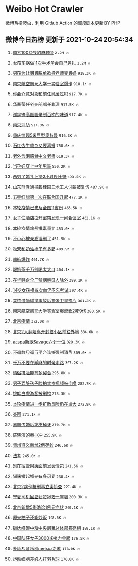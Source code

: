 # Weibo Hot Crawler 



微博热榜爬虫，利用 Github Action 的调度脚本更新 BY PHP 


## 微博今日热榜 更新于 2021-10-24 20:54:34 
1. [南方100块钱的麻辣烫](https://s.weibo.com/weibo?q=%23%E5%8D%97%E6%96%B9100%E5%9D%97%E9%92%B1%E7%9A%84%E9%BA%BB%E8%BE%A3%E7%83%AB%23&Refer=top) `2.2M 🔥` 

1. [女孩车祸做11次手术学会自己包扎](https://s.weibo.com/weibo?q=%23%E5%A5%B3%E5%AD%A9%E8%BD%A6%E7%A5%B8%E5%81%9A11%E6%AC%A1%E6%89%8B%E6%9C%AF%E5%AD%A6%E4%BC%9A%E8%87%AA%E5%B7%B1%E5%8C%85%E6%89%8E%23&Refer=top) `1.2M 🔥` 

1. [男孩为让舅舅脱单欲把老师变舅妈](https://s.weibo.com/weibo?q=%23%E7%94%B7%E5%AD%A9%E4%B8%BA%E8%AE%A9%E8%88%85%E8%88%85%E8%84%B1%E5%8D%95%E6%AC%B2%E6%8A%8A%E8%80%81%E5%B8%88%E5%8F%98%E8%88%85%E5%A6%88%23&Refer=top) `918.3K 🔥` 

1. [南京航空航天大学一实验室爆炸](https://s.weibo.com/weibo?q=%23%E5%8D%97%E4%BA%AC%E8%88%AA%E7%A9%BA%E8%88%AA%E5%A4%A9%E5%A4%A7%E5%AD%A6%E4%B8%80%E5%AE%9E%E9%AA%8C%E5%AE%A4%E7%88%86%E7%82%B8%23&Refer=top) `918.1K 🔥` 

1. [你会介意对象和前任同居过吗](https://s.weibo.com/weibo?q=%23%E4%BD%A0%E4%BC%9A%E4%BB%8B%E6%84%8F%E5%AF%B9%E8%B1%A1%E5%92%8C%E5%89%8D%E4%BB%BB%E5%90%8C%E5%B1%85%E8%BF%87%E5%90%97%23&Refer=top) `917.7K 🔥` 

1. [华春莹任外交部部长助理](https://s.weibo.com/weibo?q=%23%E5%8D%8E%E6%98%A5%E8%8E%B9%E4%BB%BB%E5%A4%96%E4%BA%A4%E9%83%A8%E9%83%A8%E9%95%BF%E5%8A%A9%E7%90%86%23&Refer=top) `917.5K 🔥` 

1. [谢霆锋高圆圆录制百姓的味道](https://s.weibo.com/weibo?q=%23%E8%B0%A2%E9%9C%86%E9%94%8B%E9%AB%98%E5%9C%86%E5%9C%86%E5%BD%95%E5%88%B6%E7%99%BE%E5%A7%93%E7%9A%84%E5%91%B3%E9%81%93%23&Refer=top) `917.4K 🔥` 

1. [南京消防](https://s.weibo.com/weibo?q=%E5%8D%97%E4%BA%AC%E6%B6%88%E9%98%B2&Refer=top) `917.0K 🔥` 

1. [重庆惊现5米巨型奥特曼](https://s.weibo.com/weibo?q=%23%E9%87%8D%E5%BA%86%E6%83%8A%E7%8E%B05%E7%B1%B3%E5%B7%A8%E5%9E%8B%E5%A5%A5%E7%89%B9%E6%9B%BC%23&Refer=top) `916.8K 🔥` 

1. [石红杏牛俊杰又要离婚](https://s.weibo.com/weibo?q=%23%E7%9F%B3%E7%BA%A2%E6%9D%8F%E7%89%9B%E4%BF%8A%E6%9D%B0%E5%8F%88%E8%A6%81%E7%A6%BB%E5%A9%9A%23&Refer=top) `758.6K 🔥` 

1. [老外含泪感谢中文老师](https://s.weibo.com/weibo?q=%23%E8%80%81%E5%A4%96%E5%90%AB%E6%B3%AA%E6%84%9F%E8%B0%A2%E4%B8%AD%E6%96%87%E8%80%81%E5%B8%88%23&Refer=top) `619.3K 🔥` 

1. [当孕妇穿上中年男装](https://s.weibo.com/weibo?q=%23%E5%BD%93%E5%AD%95%E5%A6%87%E7%A9%BF%E4%B8%8A%E4%B8%AD%E5%B9%B4%E7%94%B7%E8%A3%85%23&Refer=top) `550.2K 🔥` 

1. [两男子婚礼上扮2小时丘比特](https://s.weibo.com/weibo?q=%23%E4%B8%A4%E7%94%B7%E5%AD%90%E5%A9%9A%E7%A4%BC%E4%B8%8A%E6%89%AE2%E5%B0%8F%E6%97%B6%E4%B8%98%E6%AF%94%E7%89%B9%23&Refer=top) `493.5K 🔥` 

1. [山东菏泽通报碧桂园工地工人讨薪被轧伤](https://s.weibo.com/weibo?q=%23%E5%B1%B1%E4%B8%9C%E8%8F%8F%E6%B3%BD%E9%80%9A%E6%8A%A5%E7%A2%A7%E6%A1%82%E5%9B%AD%E5%B7%A5%E5%9C%B0%E5%B7%A5%E4%BA%BA%E8%AE%A8%E8%96%AA%E8%A2%AB%E8%BD%A7%E4%BC%A4%23&Refer=top) `487.9K 🔥` 

1. [五星红旗第一次在联合国升起](https://s.weibo.com/weibo?q=%23%E4%BA%94%E6%98%9F%E7%BA%A2%E6%97%97%E7%AC%AC%E4%B8%80%E6%AC%A1%E5%9C%A8%E8%81%94%E5%90%88%E5%9B%BD%E5%8D%87%E8%B5%B7%23&Refer=top) `477.1K 🔥` 

1. [本轮疫情已波及全国11省份](https://s.weibo.com/weibo?q=%23%E6%9C%AC%E8%BD%AE%E7%96%AB%E6%83%85%E5%B7%B2%E6%B3%A2%E5%8F%8A%E5%85%A8%E5%9B%BD11%E7%9C%81%E4%BB%BD%23&Refer=top) `463.5K 🔥` 

1. [女子住酒店拉开窗帘发现一间会议室](https://s.weibo.com/weibo?q=%23%E5%A5%B3%E5%AD%90%E4%BD%8F%E9%85%92%E5%BA%97%E6%8B%89%E5%BC%80%E7%AA%97%E5%B8%98%E5%8F%91%E7%8E%B0%E4%B8%80%E9%97%B4%E4%BC%9A%E8%AE%AE%E5%AE%A4%23&Refer=top) `462.1K 🔥` 

1. [本轮疫情病例排毒量大](https://s.weibo.com/weibo?q=%23%E6%9C%AC%E8%BD%AE%E7%96%AB%E6%83%85%E7%97%85%E4%BE%8B%E6%8E%92%E6%AF%92%E9%87%8F%E5%A4%A7%23&Refer=top) `453.0K 🔥` 

1. [不小心被亲戚误删了](https://s.weibo.com/weibo?q=%23%E4%B8%8D%E5%B0%8F%E5%BF%83%E8%A2%AB%E4%BA%B2%E6%88%9A%E8%AF%AF%E5%88%A0%E4%BA%86%23&Refer=top) `451.5K 🔥` 

1. [秋天和奶油柿子有多配](https://s.weibo.com/weibo?q=%23%E7%A7%8B%E5%A4%A9%E5%92%8C%E5%A5%B6%E6%B2%B9%E6%9F%BF%E5%AD%90%E6%9C%89%E5%A4%9A%E9%85%8D%23&Refer=top) `409.9K 🔥` 

1. [南航爆炸](https://s.weibo.com/weibo?q=%23%E5%8D%97%E8%88%AA%E7%88%86%E7%82%B8%23&Refer=top) `404.7K 🔥` 

1. [喝奶茶千万别喝太大口](https://s.weibo.com/weibo?q=%23%E5%96%9D%E5%A5%B6%E8%8C%B6%E5%8D%83%E4%B8%87%E5%88%AB%E5%96%9D%E5%A4%AA%E5%A4%A7%E5%8F%A3%23&Refer=top) `404.1K 🔥` 

1. [在华韩企全厂禁烟韩国人除外](https://s.weibo.com/weibo?q=%23%E5%9C%A8%E5%8D%8E%E9%9F%A9%E4%BC%81%E5%85%A8%E5%8E%82%E7%A6%81%E7%83%9F%E9%9F%A9%E5%9B%BD%E4%BA%BA%E9%99%A4%E5%A4%96%23&Refer=top) `399.1K 🔥` 

1. [14岁女孩换四次血仍不忘考试](https://s.weibo.com/weibo?q=%2314%E5%B2%81%E5%A5%B3%E5%AD%A9%E6%8D%A2%E5%9B%9B%E6%AC%A1%E8%A1%80%E4%BB%8D%E4%B8%8D%E5%BF%98%E8%80%83%E8%AF%95%23&Refer=top) `397.4K 🔥` 

1. [美核潜艇碰撞事故后首张卫星照片](https://s.weibo.com/weibo?q=%23%E7%BE%8E%E6%A0%B8%E6%BD%9C%E8%89%87%E7%A2%B0%E6%92%9E%E4%BA%8B%E6%95%85%E5%90%8E%E9%A6%96%E5%BC%A0%E5%8D%AB%E6%98%9F%E7%85%A7%E7%89%87%23&Refer=top) `381.2K 🔥` 

1. [南京航空航天大学实验室爆燃致2死9伤](https://s.weibo.com/weibo?q=%23%E5%8D%97%E4%BA%AC%E8%88%AA%E7%A9%BA%E8%88%AA%E5%A4%A9%E5%A4%A7%E5%AD%A6%E5%AE%9E%E9%AA%8C%E5%AE%A4%E7%88%86%E7%87%83%E8%87%B42%E6%AD%BB9%E4%BC%A4%23&Refer=top) `380.5K 🔥` 

1. [北京疫情](https://s.weibo.com/weibo?q=%23%E5%8C%97%E4%BA%AC%E7%96%AB%E6%83%85%23&Refer=top) `372.0K 🔥` 

1. [北京2人翻墙离开封控小区前往外地](https://s.weibo.com/weibo?q=%23%E5%8C%97%E4%BA%AC2%E4%BA%BA%E7%BF%BB%E5%A2%99%E7%A6%BB%E5%BC%80%E5%B0%81%E6%8E%A7%E5%B0%8F%E5%8C%BA%E5%89%8D%E5%BE%80%E5%A4%96%E5%9C%B0%23&Refer=top) `336.6K 🔥` 

1. [aespa新歌Savage六个一位](https://s.weibo.com/weibo?q=%23aespa%E6%96%B0%E6%AD%8CSavage%E5%85%AD%E4%B8%AA%E4%B8%80%E4%BD%8D%23&Refer=top) `328.3K 🔥` 

1. [不退款只返币平台涉嫌强制消费](https://s.weibo.com/weibo?q=%23%E4%B8%8D%E9%80%80%E6%AC%BE%E5%8F%AA%E8%BF%94%E5%B8%81%E5%B9%B3%E5%8F%B0%E6%B6%89%E5%AB%8C%E5%BC%BA%E5%88%B6%E6%B6%88%E8%B4%B9%23&Refer=top) `309.0K 🔥` 

1. [千万不要在脚麻的时候走路](https://s.weibo.com/weibo?q=%23%E5%8D%83%E4%B8%87%E4%B8%8D%E8%A6%81%E5%9C%A8%E8%84%9A%E9%BA%BB%E7%9A%84%E6%97%B6%E5%80%99%E8%B5%B0%E8%B7%AF%23&Refer=top) `307.2K 🔥` 

1. [情侣拼脸能有多契合](https://s.weibo.com/weibo?q=%23%E6%83%85%E4%BE%A3%E6%8B%BC%E8%84%B8%E8%83%BD%E6%9C%89%E5%A4%9A%E5%A5%91%E5%90%88%23&Refer=top) `295.8K 🔥` 

1. [男子弄脏孩子脸拍卖惨视频被传唤](https://s.weibo.com/weibo?q=%23%E7%94%B7%E5%AD%90%E5%BC%84%E8%84%8F%E5%AD%A9%E5%AD%90%E8%84%B8%E6%8B%8D%E5%8D%96%E6%83%A8%E8%A7%86%E9%A2%91%E8%A2%AB%E4%BC%A0%E5%94%A4%23&Refer=top) `282.7K 🔥` 

1. [挑衅白虎游客被刑拘](https://s.weibo.com/weibo?q=%23%E6%8C%91%E8%A1%85%E7%99%BD%E8%99%8E%E6%B8%B8%E5%AE%A2%E8%A2%AB%E5%88%91%E6%8B%98%23&Refer=top) `273.3K 🔥` 

1. [本轮疫情进一步扩散风险仍在加大](https://s.weibo.com/weibo?q=%23%E6%9C%AC%E8%BD%AE%E7%96%AB%E6%83%85%E8%BF%9B%E4%B8%80%E6%AD%A5%E6%89%A9%E6%95%A3%E9%A3%8E%E9%99%A9%E4%BB%8D%E5%9C%A8%E5%8A%A0%E5%A4%A7%23&Refer=top) `272.9K 🔥` 

1. [突围](https://s.weibo.com/weibo?q=%23%E7%AA%81%E5%9B%B4%23&Refer=top) `271.1K 🔥` 

1. [嘉南传婚后戏甜掉牙](https://s.weibo.com/weibo?q=%23%E5%98%89%E5%8D%97%E4%BC%A0%E5%A9%9A%E5%90%8E%E6%88%8F%E7%94%9C%E6%8E%89%E7%89%99%23&Refer=top) `270.7K 🔥` 

1. [陈晓演的秦小冲](https://s.weibo.com/weibo?q=%23%E9%99%88%E6%99%93%E6%BC%94%E7%9A%84%E7%A7%A6%E5%B0%8F%E5%86%B2%23&Refer=top) `255.9K 🔥` 

1. [贵州遵义新增2例确诊](https://s.weibo.com/weibo?q=%23%E8%B4%B5%E5%B7%9E%E9%81%B5%E4%B9%89%E6%96%B0%E5%A2%9E2%E4%BE%8B%E7%A1%AE%E8%AF%8A%23&Refer=top) `246.6K 🔥` 

1. [法考](https://s.weibo.com/weibo?q=%23%E6%B3%95%E8%80%83%23&Refer=top) `245.0K 🔥` 

1. [别在宿管阿姨面前发表情包](https://s.weibo.com/weibo?q=%23%E5%88%AB%E5%9C%A8%E5%AE%BF%E7%AE%A1%E9%98%BF%E5%A7%A8%E9%9D%A2%E5%89%8D%E5%8F%91%E8%A1%A8%E6%83%85%E5%8C%85%23&Refer=top) `241.5K 🔥` 

1. [猫咪撒起娇来有多可爱](https://s.weibo.com/weibo?q=%23%E7%8C%AB%E5%92%AA%E6%92%92%E8%B5%B7%E5%A8%87%E6%9D%A5%E6%9C%89%E5%A4%9A%E5%8F%AF%E7%88%B1%23&Refer=top) `230.4K 🔥` 

1. [北京2病例被刑事立案侦查](https://s.weibo.com/weibo?q=%23%E5%8C%97%E4%BA%AC2%E7%97%85%E4%BE%8B%E8%A2%AB%E5%88%91%E4%BA%8B%E7%AB%8B%E6%A1%88%E4%BE%A6%E6%9F%A5%23&Refer=top) `227.4K 🔥` 

1. [宁夏司机回应获赞拯救一座城](https://s.weibo.com/weibo?q=%23%E5%AE%81%E5%A4%8F%E5%8F%B8%E6%9C%BA%E5%9B%9E%E5%BA%94%E8%8E%B7%E8%B5%9E%E6%8B%AF%E6%95%91%E4%B8%80%E5%BA%A7%E5%9F%8E%23&Refer=top) `200.3K 🔥` 

1. [北京新增5例确诊1例无症状](https://s.weibo.com/weibo?q=%23%E5%8C%97%E4%BA%AC%E6%96%B0%E5%A2%9E5%E4%BE%8B%E7%A1%AE%E8%AF%8A1%E4%BE%8B%E6%97%A0%E7%97%87%E7%8A%B6%23&Refer=top) `200.1K 🔥` 

1. [原来柚子还能炒饭](https://s.weibo.com/weibo?q=%23%E5%8E%9F%E6%9D%A5%E6%9F%9A%E5%AD%90%E8%BF%98%E8%83%BD%E7%82%92%E9%A5%AD%23&Refer=top) `198.6K 🔥` 

1. [碳达峰碳中和中央层面总体部署亮相](https://s.weibo.com/weibo?q=%23%E7%A2%B3%E8%BE%BE%E5%B3%B0%E7%A2%B3%E4%B8%AD%E5%92%8C%E4%B8%AD%E5%A4%AE%E5%B1%82%E9%9D%A2%E6%80%BB%E4%BD%93%E9%83%A8%E7%BD%B2%E4%BA%AE%E7%9B%B8%23&Refer=top) `188.1K 🔥` 

1. [中国队获女子3000米接力金牌](https://s.weibo.com/weibo?q=%23%E4%B8%AD%E5%9B%BD%E9%98%9F%E8%8E%B7%E5%A5%B3%E5%AD%903000%E7%B1%B3%E6%8E%A5%E5%8A%9B%E9%87%91%E7%89%8C%23&Refer=top) `176.5K 🔥` 

1. [朴灿烈音乐剧meissa之歌](https://s.weibo.com/weibo?q=%23%E6%9C%B4%E7%81%BF%E7%83%88%E9%9F%B3%E4%B9%90%E5%89%A7meissa%E4%B9%8B%E6%AD%8C%23&Refer=top) `173.0K 🔥` 

1. [运动细胞差的人打羽毛球](https://s.weibo.com/weibo?q=%23%E8%BF%90%E5%8A%A8%E7%BB%86%E8%83%9E%E5%B7%AE%E7%9A%84%E4%BA%BA%E6%89%93%E7%BE%BD%E6%AF%9B%E7%90%83%23&Refer=top) `170.0K 🔥` 

